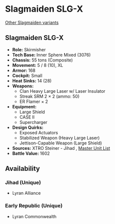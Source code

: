 # Slagmaiden SLG-X 

[Other Slagmaiden variants](../slagmaiden.md) 

## Slagmaiden SLG-X 

- **Role:** Skirmisher 
- **Tech Base:** Inner Sphere Mixed (3076) 
- **Chassis:** 55 tons (Composite) 
- **Movement:** 5 / 8 (10), XL 
- **Armor:** 168 
- **Cockpit:** Small 
- **Heat Sinks:** 14 (28) 
- **Weapons:** 
  - Clan Heavy Large Laser w/ Laser Insulator 
  - Streak SRM 2 × 2 (ammo: 50) 
  - ER Flamer × 2 
- **Equipment:** 
  - Large Shield 
  - CASE II 
  - Supercharger 
- **Design Quirks:** 
  - Exposed Actuators 
  - Stabilized Weapon (Heavy Large Laser) 
  - Jettison-Capable Weapon (Large Shield) 
- **Sources:** XTRO Steiner - Jihad , [Master Unit List](http://masterunitlist.info/Unit/Details/5078/slagmaiden-slg-x) 
- **Battle Value:** 1602 

## Availability 

### Jihad (Unique) 

- Lyran Alliance 

### Early Republic (Unique) 

- Lyran Commonwealth 

